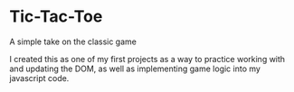 # Tic-Tac-Toe
A simple take on the classic game

I created this as one of my first projects as a way to practice working 
with and updating the DOM, as well as implementing game logic into my javascript code.
